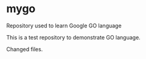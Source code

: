 # mygo
Repository used to learn Google GO language

This is a test repository to demonstrate GO language.

Changed files.
